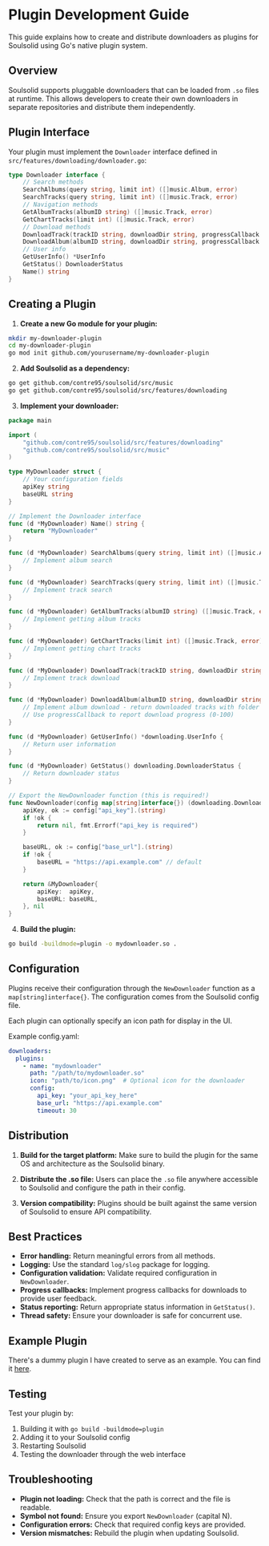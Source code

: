 # Plugin Development Guide

This guide explains how to create and distribute downloaders as plugins for Soulsolid using Go's native plugin system.

## Overview

Soulsolid supports pluggable downloaders that can be loaded from `.so` files at runtime. This allows developers to create their own downloaders in separate repositories and distribute them independently.

## Plugin Interface

Your plugin must implement the `Downloader` interface defined in `src/features/downloading/downloader.go`:

```go
type Downloader interface {
    // Search methods
    SearchAlbums(query string, limit int) ([]music.Album, error)
    SearchTracks(query string, limit int) ([]music.Track, error)
    // Navigation methods
    GetAlbumTracks(albumID string) ([]music.Track, error)
    GetChartTracks(limit int) ([]music.Track, error)
    // Download methods
    DownloadTrack(trackID string, downloadDir string, progressCallback func(downloaded, total int64)) (*music.Track, error)
    DownloadAlbum(albumID string, downloadDir string, progressCallback func(downloaded, total int64)) ([]*music.Track, error)
    // User info
    GetUserInfo() *UserInfo
    GetStatus() DownloaderStatus
    Name() string
}
```

## Creating a Plugin

1. **Create a new Go module for your plugin:**

```bash
mkdir my-downloader-plugin
cd my-downloader-plugin
go mod init github.com/yourusername/my-downloader-plugin
```

2. **Add Soulsolid as a dependency:**

```bash
go get github.com/contre95/soulsolid/src/music
go get github.com/contre95/soulsolid/src/features/downloading
```

3. **Implement your downloader:**

```go
package main

import (
    "github.com/contre95/soulsolid/src/features/downloading"
    "github.com/contre95/soulsolid/src/music"
)

type MyDownloader struct {
    // Your configuration fields
    apiKey string
    baseURL string
}

// Implement the Downloader interface
func (d *MyDownloader) Name() string {
    return "MyDownloader"
}

func (d *MyDownloader) SearchAlbums(query string, limit int) ([]music.Album, error) {
    // Implement album search
}

func (d *MyDownloader) SearchTracks(query string, limit int) ([]music.Track, error) {
    // Implement track search
}

func (d *MyDownloader) GetAlbumTracks(albumID string) ([]music.Track, error) {
    // Implement getting album tracks
}

func (d *MyDownloader) GetChartTracks(limit int) ([]music.Track, error) {
    // Implement getting chart tracks
}

func (d *MyDownloader) DownloadTrack(trackID string, downloadDir string, progressCallback func(downloaded, total int64)) (*music.Track, error) {
    // Implement track download
}

func (d *MyDownloader) DownloadAlbum(albumID string, downloadDir string, progressCallback func(downloaded, total int64)) ([]*music.Track, error) {
    // Implement album download - return downloaded tracks with folder structure in downloadDir
    // Use progressCallback to report download progress (0-100)
}

func (d *MyDownloader) GetUserInfo() *downloading.UserInfo {
    // Return user information
}

func (d *MyDownloader) GetStatus() downloading.DownloaderStatus {
    // Return downloader status
}

// Export the NewDownloader function (this is required!)
func NewDownloader(config map[string]interface{}) (downloading.Downloader, error) {
    apiKey, ok := config["api_key"].(string)
    if !ok {
        return nil, fmt.Errorf("api_key is required")
    }

    baseURL, ok := config["base_url"].(string)
    if !ok {
        baseURL = "https://api.example.com" // default
    }

    return &MyDownloader{
        apiKey:  apiKey,
        baseURL: baseURL,
    }, nil
}
```

4. **Build the plugin:**

```bash
go build -buildmode=plugin -o mydownloader.so .
```

## Configuration

Plugins receive their configuration through the `NewDownloader` function as a `map[string]interface{}`. The configuration comes from the Soulsolid config file.

Each plugin can optionally specify an icon path for display in the UI.

Example config.yaml:

```yaml
downloaders:
  plugins:
    - name: "mydownloader"
      path: "/path/to/mydownloader.so"
      icon: "path/to/icon.png"  # Optional icon for the downloader
      config:
        api_key: "your_api_key_here"
        base_url: "https://api.example.com"
        timeout: 30
```

## Distribution

1. **Build for the target platform:** Make sure to build the plugin for the same OS and architecture as the Soulsolid binary.

2. **Distribute the .so file:** Users can place the `.so` file anywhere accessible to Soulsolid and configure the path in their config.

3. **Version compatibility:** Plugins should be built against the same version of Soulsolid to ensure API compatibility.

## Best Practices

- **Error handling:** Return meaningful errors from all methods.
- **Logging:** Use the standard `log/slog` package for logging.
- **Configuration validation:** Validate required configuration in `NewDownloader`.
- **Progress callbacks:** Implement progress callbacks for downloads to provide user feedback.
- **Status reporting:** Return appropriate status information in `GetStatus()`.
- **Thread safety:** Ensure your downloader is safe for concurrent use.

## Example Plugin

There's a dummy plugin I have created to serve as an example. You can find it [here](https://github.com/contre95/soulsolid-dummy-plugin).

## Testing

Test your plugin by:
1. Building it with `go build -buildmode=plugin`
2. Adding it to your Soulsolid config
3. Restarting Soulsolid
4. Testing the downloader through the web interface

## Troubleshooting

- **Plugin not loading:** Check that the path is correct and the file is readable.
- **Symbol not found:** Ensure you export `NewDownloader` (capital N).
- **Configuration errors:** Check that required config keys are provided.
- **Version mismatches:** Rebuild the plugin when updating Soulsolid.
